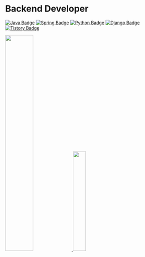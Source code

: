 # Backend Developer

[![Java Badge](https://img.shields.io/badge/Java-137CBD?style=flat-square&logo=CoffeeScript&logoColor=white)](https://www.java.com/ko/)
[![Spring Badge](https://img.shields.io/badge/Spring-6DB33F?style=flat-square&logo=Spring&logoColor=white)](https://spring.io/)
[![Python Badge](https://img.shields.io/badge/Python-3776AB?style=flat-square&logo=Python&logoColor=white)](https://www.python.org/)
[![Django Badge](https://img.shields.io/badge/Django-092E20?style=flat-square&logo=Django&logoColor=white)](https://www.djangoproject.com/)
[![Tistory Badge](https://img.shields.io/badge/Tistory-000000?style=flat-square&logo=Tistory&logoColor=white)](https://jihoon3106.tistory.com)


<a href="s">
  <img src="https://github-readme-stats.vercel.app/api?username=kimjihoon3106&theme=tokyonight&show_icons=true" width="42%" />
</a>
<a href="https://github.com/kimjihoon3106/github-readme-stats">
    <img src="https://github-readme-stats.vercel.app/api/top-langs/?username=kimjihoon3106&layout=donut&show_icons=true&theme=material-palenight&hide_border=true&bg_color=20232a&icon_color=58A6FF&text_color=fff&title_color=58A6FF&count_private=true&exclude_repo=Face-Transfer-Application" width=28.5% />
</a> 

